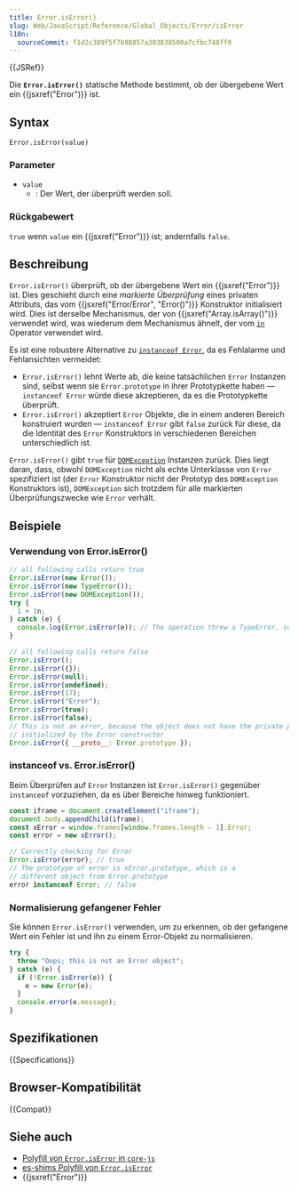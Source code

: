 ```yaml
---
title: Error.isError()
slug: Web/JavaScript/Reference/Global_Objects/Error/isError
l10n:
  sourceCommit: f1d2c389f5f7b98857a303838500a7cfbc748ff9
---
```


{{JSRef}}

Die **`Error.isError()`** statische Methode bestimmt, ob der übergebene Wert ein {{jsxref("Error")}} ist.

## Syntax

```js-nolint
Error.isError(value)
```

### Parameter

- `value`
  - : Der Wert, der überprüft werden soll.

### Rückgabewert

`true` wenn `value` ein {{jsxref("Error")}} ist; andernfalls `false`.

## Beschreibung

`Error.isError()` überprüft, ob der übergebene Wert ein {{jsxref("Error")}} ist. Dies geschieht durch eine _markierte Überprüfung_ eines privaten Attributs, das vom {{jsxref("Error/Error", "Error()")}} Konstruktor initialisiert wird.
Dies ist derselbe Mechanismus, der von {{jsxref("Array.isArray()")}} verwendet wird, was wiederum dem Mechanismus ähnelt, der vom [`in`](/de/docs/Web/JavaScript/Reference/Operators/in) Operator verwendet wird.

Es ist eine robustere Alternative zu [`instanceof Error`](/de/docs/Web/JavaScript/Reference/Operators/instanceof), da es Fehlalarme und Fehlansichten vermeidet:

- `Error.isError()` lehnt Werte ab, die keine tatsächlichen `Error` Instanzen sind, selbst wenn sie `Error.prototype` in ihrer Prototypkette haben — `instanceof Error` würde diese akzeptieren, da es die Prototypkette überprüft.
- `Error.isError()` akzeptiert `Error` Objekte, die in einem anderen Bereich konstruiert wurden — `instanceof Error` gibt `false` zurück für diese, da die Identität des `Error` Konstruktors in verschiedenen Bereichen unterschiedlich ist.

`Error.isError()` gibt `true` für [`DOMException`](/de/docs/Web/API/DOMException) Instanzen zurück. Dies liegt daran, dass, obwohl `DOMException` nicht als echte Unterklasse von `Error` spezifiziert ist (der `Error` Konstruktor nicht der Prototyp des `DOMException` Konstruktors ist), `DOMException` sich trotzdem für alle markierten Überprüfungszwecke wie `Error` verhält.

## Beispiele

### Verwendung von Error.isError()

```js
// all following calls return true
Error.isError(new Error());
Error.isError(new TypeError());
Error.isError(new DOMException());
try {
  1 + 1n;
} catch (e) {
  console.log(Error.isError(e)); // The operation threw a TypeError, so this returns true
}

// all following calls return false
Error.isError();
Error.isError({});
Error.isError(null);
Error.isError(undefined);
Error.isError(17);
Error.isError("Error");
Error.isError(true);
Error.isError(false);
// This is not an error, because the object does not have the private property
// initialized by the Error constructor
Error.isError({ __proto__: Error.prototype });
```

### instanceof vs. Error.isError()

Beim Überprüfen auf `Error` Instanzen ist `Error.isError()` gegenüber `instanceof` vorzuziehen, da es über Bereiche hinweg funktioniert.

```js
const iframe = document.createElement("iframe");
document.body.appendChild(iframe);
const xError = window.frames[window.frames.length - 1].Error;
const error = new xError();

// Correctly checking for Error
Error.isError(error); // true
// The prototype of error is xError.prototype, which is a
// different object from Error.prototype
error instanceof Error; // false
```

### Normalisierung gefangener Fehler

Sie können `Error.isError()` verwenden, um zu erkennen, ob der gefangene Wert ein Fehler ist und ihn zu einem Error-Objekt zu normalisieren.

```js
try {
  throw "Oops; this is not an Error object";
} catch (e) {
  if (!Error.isError(e)) {
    e = new Error(e);
  }
  console.error(e.message);
}
```

## Spezifikationen

{{Specifications}}

## Browser-Kompatibilität

{{Compat}}

## Siehe auch

- [Polyfill von `Error.isError` in `core-js`](https://github.com/zloirock/core-js#erroriserror)
- [es-shims Polyfill von `Error.isError`](https://www.npmjs.com/package/error.iserror)
- {{jsxref("Error")}}
